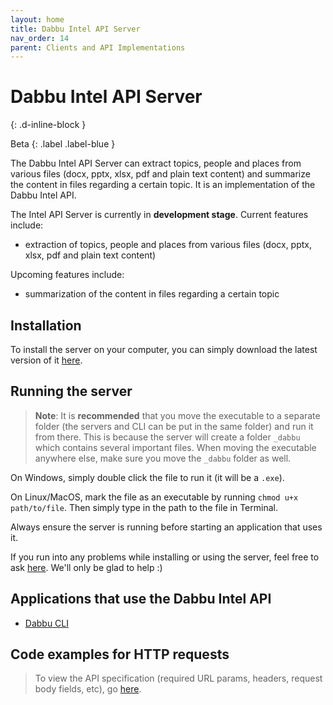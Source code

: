 ```yaml
---
layout: home
title: Dabbu Intel API Server
nav_order: 14
parent: Clients and API Implementations
---
```


# Dabbu Intel API Server
{: .d-inline-block }

Beta
{: .label .label-blue }

The Dabbu Intel API Server can extract topics, people and places from various files (docx, pptx, xlsx, pdf and plain text content) and summarize the content in files regarding a certain topic. It is an implementation of the Dabbu Intel API.

The Intel API Server is currently in **development stage**. Current features include:

- extraction of topics, people and places from various files (docx, pptx, xlsx, pdf and plain text content)

Upcoming features include:

- summarization of the content in files regarding a certain topic

## Installation

To install the server on your computer, you can simply download the latest version of it [here](https://github.com/dabbu-knowledge-platform/intel-api-server/releases/latest).

## Running the server

> **Note**: It is **recommended** that you move the executable to a separate folder (the servers and CLI can be put in the same folder) and run it from there. This is because the server will create a folder `_dabbu` which contains several important files. When moving the executable anywhere else, make sure you move the `_dabbu` folder as well.

On Windows, simply double click the file to run it (it will be a `.exe`).

On Linux/MacOS, mark the file as an executable by running `chmod u+x path/to/file`. Then simply type in the path to the file in Terminal.

Always ensure the server is running before starting an application that uses it.

If you run into any problems while installing or using the server, feel free to ask [here](https://github.com/dabbu-knowledge-platform/intel-api-server/discussions/categories/q-a). We'll only be glad to help :)

## Applications that use the Dabbu Intel API

- [Dabbu CLI](/impls/cli)

## Code examples for HTTP requests

> To view the API specification (required URL params, headers, request body fields, etc), go [here](/intel-api/).
